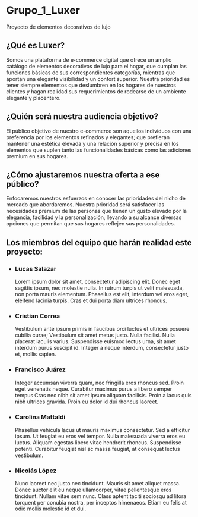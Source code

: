 # Grupo_1_Luxer
Proyecto de elementos decorativos de lujo

## ¿Qué es Luxer? 
Somos una plataforma de e-commerce digital que ofrece un amplio catálogo de elementos decorativos de lujo para el hogar, que cumplan las funciones básicas de sus correspondientes categorías, mientras que aportan una elegante visibilidad y un confort superior.
Nuestra prioridad es tener siempre elementos que deslumbren en los hogares de nuestros clientes y hagan realidad sus requerimientos de rodearse de un ambiente elegante y placentero.

## ¿Quién será nuestra audiencia objetivo?
El público objetivo de nuestro e-commerce son aquellos individuos con una preferencia por los elementos refinados y elegantes; que prefieran mantener una estética elevada y una relación superior y precisa en los elementos que suplen tanto las funcionalidades básicas como las adiciones premium en sus hogares.

## ¿Cómo ajustaremos nuestra oferta a ese público?
Enfocaremos nuestros esfuerzos en conocer las prioridades del nicho de mercado que abordaremos. Nuestra prioridad será satisfacer las necesidades premium de las personas que tienen un gusto elevado por la elegancia, facilidad y la personalización, llevando a su alcance diversas opciones que permitan que sus hogares reflejen sus personalidades.

## Los miembros del equipo que harán realidad este proyecto:
- ### Lucas Salazar
  Lorem ipsum dolor sit amet, consectetur adipiscing elit. Donec eget sagittis ipsum, nec molestie nulla. In rutrum turpis ut velit malesuada, non porta mauris elementum. Phasellus est elit, interdum vel eros eget, eleifend lacinia turpis. Cras et dui porta diam ultrices rhoncus.
  
- ### Cristian Correa
  Vestibulum ante ipsum primis in faucibus orci luctus et ultrices posuere cubilia curae; Vestibulum sit amet metus justo. Nulla facilisi. Nulla placerat iaculis varius. Suspendisse euismod lectus urna, sit amet interdum purus suscipit id. Integer a neque interdum, consectetur justo et, mollis sapien.
  
- ### Francisco Juárez
  Integer accumsan viverra quam, nec fringilla eros rhoncus sed. Proin eget venenatis neque. Curabitur maximus purus a libero semper tempus.Cras nec nibh sit amet ipsum aliquam facilisis. Proin a lacus quis nibh ultrices gravida. Proin eu dolor id dui rhoncus laoreet. 
  
- ### Carolina Mattaldi
  Phasellus vehicula lacus ut mauris maximus consectetur. Sed a efficitur ipsum. Ut feugiat eu eros vel tempor. Nulla malesuada viverra eros eu luctus. Aliquam egestas libero vitae hendrerit rhoncus. Suspendisse potenti. Curabitur feugiat nisl ac massa feugiat, at consequat lectus vestibulum.
  
- ### Nicolás López
   Nunc laoreet nec justo nec tincidunt. Mauris sit amet aliquet massa. Donec auctor elit eu neque ullamcorper, vitae pellentesque eros tincidunt. Nullam vitae sem nunc. Class aptent taciti sociosqu ad litora torquent per conubia nostra, per inceptos himenaeos. Etiam eu felis at odio mollis molestie id et dui.
